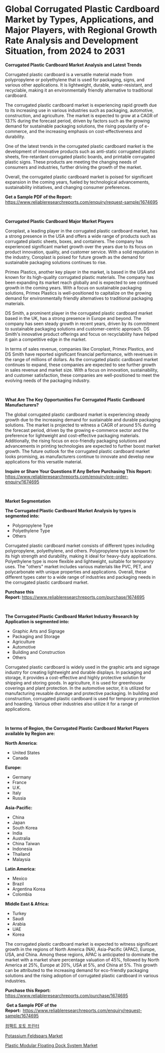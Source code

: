 <p><h1>Global Corrugated Plastic Cardboard Market by Types, Applications, and Major Players, with Regional Growth Rate Analysis and Development Situation, from 2024 to 2031</h1></p><p><strong>Corrugated Plastic Cardboard Market Analysis and Latest Trends</strong></p>
<p><p>Corrugated plastic cardboard is a versatile material made from polypropylene or polyethylene that is used for packaging, signs, and various other applications. It is lightweight, durable, water-resistant, and recyclable, making it an environmentally friendly alternative to traditional cardboard.</p><p>The corrugated plastic cardboard market is experiencing rapid growth due to its increasing use in various industries such as packaging, automotive, construction, and agriculture. The market is expected to grow at a CAGR of 13.1% during the forecast period, driven by factors such as the growing demand for sustainable packaging solutions, the rising popularity of e-commerce, and the increasing emphasis on cost-effectiveness and durability.</p><p>One of the latest trends in the corrugated plastic cardboard market is the development of innovative products such as anti-static corrugated plastic sheets, fire-retardant corrugated plastic boards, and printable corrugated plastic signs. These products are meeting the changing needs of consumers and industries, further driving the growth of the market.</p><p>Overall, the corrugated plastic cardboard market is poised for significant expansion in the coming years, fueled by technological advancements, sustainability initiatives, and changing consumer preferences.</p></p>
<p><strong>Get a Sample PDF of the Report:&nbsp;</strong> <a href="https://www.reliableresearchreports.com/enquiry/request-sample/1674695">https://www.reliableresearchreports.com/enquiry/request-sample/1674695</a></p>
<p>&nbsp;</p>
<p><strong>Corrugated Plastic Cardboard Major Market Players</strong></p>
<p><p>Coroplast, a leading player in the corrugated plastic cardboard market, has a strong presence in the USA and offers a wide range of products such as corrugated plastic sheets, boxes, and containers. The company has experienced significant market growth over the years due to its focus on product innovation, quality, and customer service. With a solid reputation in the industry, Coroplast is poised for future growth as the demand for sustainable packaging solutions continues to rise.</p><p>Primex Plastics, another key player in the market, is based in the USA and known for its high-quality corrugated plastic materials. The company has been expanding its market reach globally and is expected to see continued growth in the coming years. With a focus on sustainable packaging solutions, Primex Plastics is well-positioned to capitalize on the growing demand for environmentally friendly alternatives to traditional packaging materials.</p><p>DS Smith, a prominent player in the corrugated plastic cardboard market based in the UK, has a strong presence in Europe and beyond. The company has seen steady growth in recent years, driven by its commitment to sustainable packaging solutions and customer-centric approach. DS Smith's innovative product offerings and focus on recyclability have helped it gain a competitive edge in the market.</p><p>In terms of sales revenue, companies like Coroplast, Primex Plastics, and DS Smith have reported significant financial performance, with revenues in the range of millions of dollars. As the corrugated plastic cardboard market continues to expand, these companies are expected to see further growth in sales revenue and market size. With a focus on innovation, sustainability, and customer satisfaction, these companies are well-positioned to meet the evolving needs of the packaging industry.</p></p>
<p>&nbsp;</p>
<p><strong>What Are The Key Opportunities For Corrugated Plastic Cardboard Manufacturers?</strong></p>
<p><p>The global corrugated plastic cardboard market is experiencing steady growth due to the increasing demand for sustainable and durable packaging solutions. The market is projected to witness a CAGR of around 5% during the forecast period, driven by the growing e-commerce sector and the preference for lightweight and cost-effective packaging materials. Additionally, the rising focus on eco-friendly packaging solutions and advancements in printing technologies are expected to further boost market growth. The future outlook for the corrugated plastic cardboard market looks promising, as manufacturers continue to innovate and develop new applications for this versatile material.</p></p>
<p><strong>Inquire or Share Your Questions If Any Before Purchasing This Report:</strong> <a href="https://www.reliableresearchreports.com/enquiry/pre-order-enquiry/1674695">https://www.reliableresearchreports.com/enquiry/pre-order-enquiry/1674695</a></p>
<p>&nbsp;</p>
<p><strong>Market Segmentation</strong></p>
<p><strong>The Corrugated Plastic Cardboard Market Analysis by types is segmented into:</strong></p>
<p><ul><li>Polypropylene Type</li><li>Polyethylene Type</li><li>Others</li></ul></p>
<p><p>Corrugated plastic cardboard market consists of different types including polypropylene, polyethylene, and others. Polypropylene type is known for its high strength and durability, making it ideal for heavy-duty applications. Polyethylene type is more flexible and lightweight, suitable for temporary uses. The "others" market includes various materials like PVC, PET, and polycarbonate with unique properties and applications. Overall, these different types cater to a wide range of industries and packaging needs in the corrugated plastic cardboard market.</p></p>
<p><strong>Purchase this Report:&nbsp;</strong><a href="https://www.reliableresearchreports.com/purchase/1674695">https://www.reliableresearchreports.com/purchase/1674695</a></p>
<p>&nbsp;</p>
<p><strong>The Corrugated Plastic Cardboard Market Industry Research by Application is segmented into:</strong></p>
<p><ul><li>Graphic Arts and Signage</li><li>Packaging and Storage</li><li>Agriculture</li><li>Automotive</li><li>Building and Construction</li><li>Others</li></ul></p>
<p><p>Corrugated plastic cardboard is widely used in the graphic arts and signage industry for creating lightweight and durable displays. In packaging and storage, it provides a cost-effective and highly protective solution for shipping and storing goods. In agriculture, it is used for greenhouse coverings and plant protection. In the automotive sector, it is utilized for manufacturing reusable dunnage and protective packaging. In building and construction, corrugated plastic cardboard is used for temporary protection and hoarding. Various other industries also utilize it for a range of applications.</p></p>
<p>&nbsp;</p>
<p><strong>In terms of Region, the Corrugated Plastic Cardboard Market Players available by Region are:</strong></p>
<p>
    <p> <strong> North America: </strong>
        <ul>
            <li>United States</li>
            <li>Canada</li>
        </ul>
        </p> 
    <p> <strong> Europe: </strong>
        <ul>
            <li>Germany</li>
            <li>France</li>
            <li>U.K.</li>
            <li>Italy</li>
            <li>Russia</li>
        </ul>
        </p> 
    <p> <strong> Asia-Pacific: </strong>
        <ul>
            <li>China</li>
            <li>Japan</li>
            <li>South Korea</li>
            <li>India</li>
            <li>Australia</li>
            <li>China Taiwan</li>
            <li>Indonesia</li>
            <li>Thailand</li>
            <li>Malaysia</li>
        </ul>
        </p> 
    <p> <strong> Latin America: </strong>
        <ul>
            <li>Mexico</li>
            <li>Brazil</li>
            <li>Argentina Korea</li>
            <li>Colombia</li>
        </ul>
        </p> 
    <p> <strong> Middle East & Africa: </strong>
        <ul>
            <li>Turkey</li>
            <li>Saudi</li>
            <li>Arabia</li>
            <li>UAE</li>
            <li>Korea</li>
        </ul>
    </p>
    </p>
<p><p>The corrugated plastic cardboard market is expected to witness significant growth in the regions of North America (NA), Asia-Pacific (APAC), Europe, USA, and China. Among these regions, APAC is anticipated to dominate the market with a market share percentage valuation of 45%, followed by North America at 25%, Europe at 20%, USA at 5%, and China at 5%. This growth can be attributed to the increasing demand for eco-friendly packaging solutions and the rising adoption of corrugated plastic cardboard in various industries.</p></p>
<p><strong>Purchase this Report: </strong><a href="https://www.reliableresearchreports.com/purchase/1674695">https://www.reliableresearchreports.com/purchase/1674695</a></p>
<p>&nbsp;<strong>Get a Sample PDF of the Report:&nbsp;&nbsp;</strong><a href="https://www.reliableresearchreports.com/enquiry/request-sample/1674695">https://www.reliableresearchreports.com/enquiry/request-sample/1674695</a></p>
<p><strong></strong></p>
<p><p><a href="https://github.com/jntpkh496620/Market-Research-Report-List-1/blob/main/8887468191816.md">컴팩트 포토 프린터</a></p><p><a href="https://view.publitas.com/reportprime-1/potassium-feldspars-market-offers-provide-insightful-data-for-the-time-period-from-2024-to-2031-and-also-provide-analysis-based-on-application-type-and-region/">Potassium Feldspars Market</a></p><p><a href="https://view.publitas.com/reportprime-1/plastic-modular-floating-dock-system-market-provides-detailed-segmentation-of-this-market-based-on-type-application-and-region-and-forecast-for-the-period-from-2024-2031/">Plastic Modular Floating Dock System Market</a></p></p>